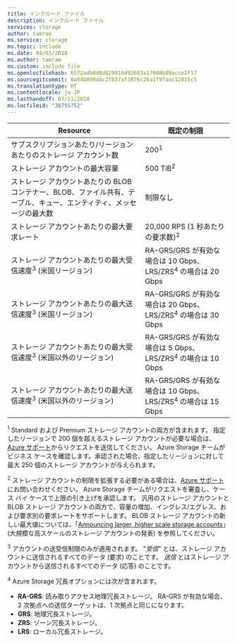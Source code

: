 ```yaml
---
title: インクルード ファイル
description: インクルード ファイル
services: storage
author: tamram
ms.service: storage
ms.topic: include
ms.date: 04/03/2018
ms.author: tamram
ms.custom: include file
ms.openlocfilehash: 6572adb0d8d629910492603a17988b89acce2f17
ms.sourcegitcommit: 0a84b090d4c2fb57af3876c26a1f97aac12015c5
ms.translationtype: HT
ms.contentlocale: ja-JP
ms.lasthandoff: 07/11/2018
ms.locfileid: "38755752"
---
```

| Resource | 既定の制限 |
| --- | --- |
| サブスクリプションあたり/リージョンあたりのストレージ アカウント数 | 200<sup>1</sup> |
| ストレージ アカウントの最大容量 | 500 TiB<sup>2</sup> |
| ストレージ アカウントあたりの BLOB コンテナー、BLOB、ファイル共有、テーブル、キュー、エンティティ、メッセージの最大数 | 制限なし |
| ストレージ アカウントあたりの最大要求レート | 20,000 RPS (1 秒あたりの要求数)<sup>2</sup> |
| ストレージ アカウントあたりの最大受信速度<sup>3</sup> (米国リージョン) | RA-GRS/GRS が有効な場合は 10 Gbps、LRS/ZRS<sup>4</sup> の場合は 20 Gbps |
| ストレージ アカウントあたりの最大送信速度<sup>3</sup> (米国リージョン) | RA-GRS/GRS が有効な場合は 20 Gbps、LRS/ZRS<sup>4</sup> の場合は 30 Gbps |
| ストレージ アカウントあたりの最大受信速度<sup>3</sup> (米国以外のリージョン) | RA-GRS/GRS が有効な場合は 5 Gbps、LRS/ZRS<sup>4</sup> の場合は 10 Gbps |
| ストレージ アカウントあたりの最大送信速度<sup>3</sup> (米国以外のリージョン) | RA-GRS/GRS が有効な場合は 10 Gbps、LRS/ZRS<sup>4</sup> の場合は 15 Gbps |

<sup>1</sup> Standard および Premium ストレージ アカウントの両方が含まれます。 指定したリージョンで 200 個を超えるストレージ アカウントが必要な場合は、[Azure サポート](https://azure.microsoft.com/support/faq/)からリクエストを送信してください。 Azure Storage チームがビジネス ケースを確認します。承認された場合、指定したリージョンに対して最大 250 個のストレージ アカウントが与えられます。 

<sup>2</sup> ストレージ アカウントの制限を拡張する必要がある場合は、[Azure サポート](https://azure.microsoft.com/support/faq/)にお問い合わせください。 Azure Storage チームがリクエストを審査し、ケース バイ ケースで上限の引き上げを承認します。 汎用のストレージ アカウントと BLOB ストレージ アカウントの両方で、容量の増加、イングレス/エグレス、および要求別の要求レートをサポートします。 BLOB ストレージ アカウントの新しい最大値については、「[Announcing larger, higher scale storage accounts](https://azure.microsoft.com/blog/announcing-larger-higher-scale-storage-accounts/)」(大規模な高スケールのストレージ アカウントの発表) を参照してください。

<sup>3</sup> アカウントの送受信制限のみが適用されます。 "*受信*" とは、ストレージ アカウントに送信されるすべてのデータ (要求) のことです。 *送信* とはストレージ アカウントから送信されるすべてのデータ (応答) のことです。  

<sup>4</sup> Azure Storage 冗長オプションには次が含まれます。
* **RA-GRS**: 読み取りアクセス地理冗長ストレージ。 RA-GRS が有効な場合、2 次拠点への送信ターゲットは、1 次拠点と同じになります。
* **GRS**: 地理冗長ストレージ。 
* **ZRS**: ゾーン冗長ストレージ。
* **LRS**: ローカル冗長ストレージ。 
